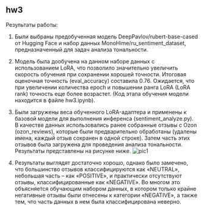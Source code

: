 ## hw3

Результаты работы: 

1. Были выбраны предобученная модель DeepPavlov/rubert-base-cased от Hugging Face и набор данных MonoHime/ru_sentiment_dataset, предназначенный для задач анализа тональности.
   
2. Модель была дообучена на данном наборе данных с использованием LoRA, что позволило значительно увеличить скорость обучения при сохранении хорошей точности. Итоговая оценочная точность (eval_accuracy) составила 0.76. Ожидается, что при увеличении количества epoch и повышении ранга LoRA (LoRA rank) точность еще более возрастет. (Код этапа обучения модели находится в файле hw3.ipynb).
   
3. Были загружены веса обученного LoRA-адаптера и применены к базовой модели для выполнения инференса (sentiment_analyze.py). В качестве данных использовались ранее собранные отзывы с Ozon (ozon_reviews), которые были предварительно обработаны (удалены имена, каждый отзыв сохранен в одной строке). Затем часть этих отзывов была загружена для проведения анализа тональности. Результаты представлены на рисунке ниже.
   ![pic1](\results\pic.png)

4. Результаты выглядят достаточно хорошо, однако было замечено, что большинство отзывов классифицируются как «NEUTRAL», небольшая часть – как «POSITIVE», и практически отсутствуют отзывы, классифицированные как «NEGATIVE». Во многом это объясняется обучающим набором данных, в котором только крайне негативные отзывы были отнесены к категории «NEGATIVE», а также тем, что часть данных в нем была классифицирована неверно.